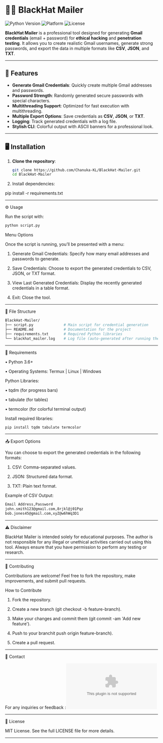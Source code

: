 
# 🕵️‍♂️ **BlackHat Mailer**  
![Python Version](https://img.shields.io/badge/Python-3.6%2B-blue.svg) ![Platform](https://img.shields.io/badge/Platform-Termux%20%7C%20Linux%20%7C%20Windows-brightgreen) ![License](https://img.shields.io/badge/License-MIT-blue.svg)

**BlackHat Mailer** is a professional tool designed for generating **Gmail credentials** (email + password) for **ethical hacking** and **penetration testing**. It allows you to create realistic Gmail usernames, generate strong passwords, and export the data in multiple formats like **CSV**, **JSON**, and **TXT**.

---

## 🚀 **Features**

- **Generate Gmail Credentials**: Quickly create multiple Gmail addresses and passwords.
- **Password Strength**: Randomly generated secure passwords with special characters.
- **Multithreading Support**: Optimized for fast execution with multithreading.
- **Multiple Export Options**: Save credentials as **CSV**, **JSON**, or **TXT**.
- **Logging**: Track generated credentials with a log file.
- **Stylish CLI**: Colorful output with ASCII banners for a professional look.

---

## 🖥️ **Installation**

1. **Clone the repository**:
   ```bash
   git clone https://github.com/Chanuka-KL/BlackHat-Mailer.git
   cd BlackHat-Mailer

2. Install dependencies:

pip install -r requirements.txt




---

⚙️ Usage

Run the script with:
```bash
python script.py
```

Menu Options

Once the script is running, you’ll be presented with a menu:

1. Generate Gmail Credentials: Specify how many email addresses and passwords to generate.


2. Save Credentials: Choose to export the generated credentials to CSV, JSON, or TXT format.


3. View Last Generated Credentials: Display the recently generated credentials in a table format.


4. Exit: Close the tool.

---

📂 File Structure
```bash
BlackHat-Mailer/
├── script.py              # Main script for credential generation
├── README.md              # Documentation for the project
├── requirements.txt       # Required Python libraries
└── blackhat_mailer.log    # Log file (auto-generated after running the script)
```

---

🔧 Requirements

 • Python 3.6+

 • Operating Systems: Termux | Linux | Windows

Python Libraries:

 • tqdm (for progress bars)

 • tabulate (for tables)

 • termcolor (for colorful terminal output)



Install required libraries:
```bash
pip install tqdm tabulate termcolor
```

---

📤 Export Options

You can choose to export the generated credentials in the following formats:

1. CSV: Comma-separated values.


2. JSON: Structured data format.


3. TXT: Plain text format.



Example of CSV Output:
```bash
Email Address,Password
john.smith123@gmail.com,8rjkl@j01Pqz
bob.jones45@gmail.com,xyZ@w6hWq3D1
```

---

⚠️ Disclaimer

BlackHat Mailer is intended solely for educational purposes. The author is not responsible for any illegal or unethical activities carried out using this tool. Always ensure that you have permission to perform any testing or research.


---

🤝 Contributing

Contributions are welcome! Feel free to fork the repository, make improvements, and submit pull requests.

How to Contribute

1. Fork the repository.


2. Create a new branch (git checkout -b feature-branch).


3. Make your changes and commit them (git commit -am 'Add new feature').


4. Push to your branchit push origin feature-branch).


5. Create a pull request.




---

📧 Contact

For any inquiries or feedback :![chanuka.dev.lk@gmail.com](mailto:chanuka.dev.lk@gmail.com)


---

📝 License

MIT License. See the full LICENSE file for more details.


---

